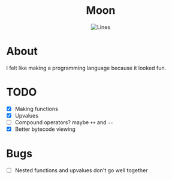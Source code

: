 <h1 align="center">Moon</h1>
<p align="center">
  <img alt="Lines" src="https://img.shields.io/tokei/lines/github/notsoclassy/Moon?style=flat-square">
</p>

# About
I felt like making a programming language because it looked fun.

# TODO
* [x] Making functions
* [x] Upvalues
* [ ] Compound operators? maybe `++` and `--`
* [x] Better bytecode viewing

# Bugs
* [ ] Nested functions and upvalues don't go well together